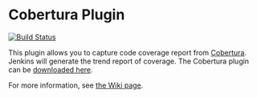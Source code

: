 # Cobertura Plugin

[![Build
Status](https://jenkins.ci.cloudbees.com/buildStatus/icon?job=plugins/cobertura-plugin)](https://jenkins.ci.cloudbees.com/job/plugins/job/cobertura-plugin/)

This plugin allows you to capture code coverage report from
[Cobertura](https://github.com/cobertura/cobertura/).
Jenkins will generate the trend report of coverage.
The Cobertura plugin can be [downloaded
here](http://updates.jenkins-ci.org/download/plugins/cobertura/).

For more information, see [the Wiki
page](https://wiki.jenkins-ci.org/display/JENKINS/Cobertura+Plugin).
